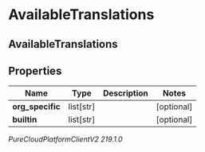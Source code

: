 # AvailableTranslations

## AvailableTranslations

## Properties

|Name | Type | Description | Notes|
|------------ | ------------- | ------------- | -------------|
| **org_specific** | list[str] |  | [optional] |
| **builtin** | list[str] |  | [optional] |



_PureCloudPlatformClientV2 219.1.0_
